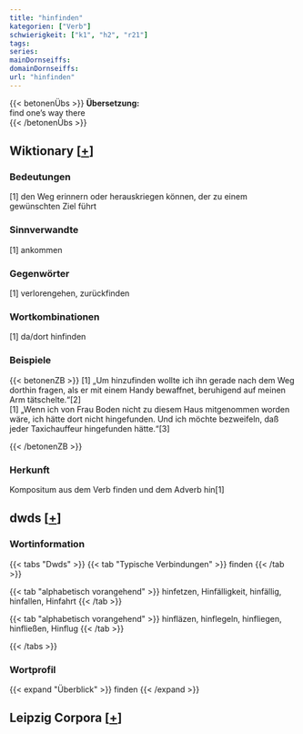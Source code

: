 ```yaml
---
title: "hinfinden"
kategorien: ["Verb"]
schwierigkeit: ["k1", "h2", "r21"]
tags:
series:
mainDornseiffs:
domainDornseiffs:
url: "hinfinden"
---
```


{{< betonenÜbs >}}
**Übersetzung:**  
find one’s way there  
{{< /betonenÜbs >}}

## Wiktionary [[+](https://de.wiktionary.org/wiki/hinfinden)]

### Bedeutungen
[1] den Weg erinnern oder herauskriegen können, der zu einem gewünschten Ziel führt  

### Sinnverwandte
[1] ankommen  

### Gegenwörter
[1] verlorengehen, zurückfinden  

### Wortkombinationen
[1] da/dort hinfinden  

### Beispiele
{{< betonenZB >}}
[1] „Um hinzufinden wollte ich ihn gerade nach dem Weg dorthin fragen, als er mit einem Handy bewaffnet, beruhigend auf meinen Arm tätschelte.“[2]  
[1] „Wenn ich von Frau Boden nicht zu diesem Haus mitgenommen worden wäre, ich hätte dort nicht hingefunden. Und ich möchte bezweifeln, daß jeder Taxichauffeur hingefunden hätte.“[3]  

{{< /betonenZB >}}
### Herkunft
Kompositum aus dem Verb finden und dem Adverb hin[1]  



## dwds [[+](https://www.dwds.de/wb/hinfinden)]

### Wortinformation
{{< tabs "Dwds" >}}
{{< tab "Typische Verbindungen" >}}
finden
{{< /tab >}}

{{< tab "alphabetisch vorangehend" >}}
hinfetzen, Hinfälligkeit, hinfällig, hinfallen, Hinfahrt
{{< /tab >}}

{{< tab "alphabetisch vorangehend" >}}
hinfläzen, hinflegeln, hinfliegen, hinfließen, Hinflug
{{< /tab >}}

{{< /tabs >}}

### Wortprofil
{{< expand "Überblick" >}} finden {{< /expand >}}

## Leipzig Corpora [[+](https://corpora.uni-leipzig.de/en/res?word=hinfinden&corpusId=deu_newscrawl-public_2018)]

